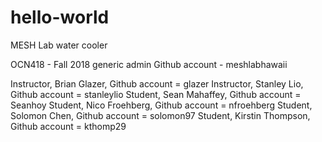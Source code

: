 # hello-world
MESH Lab water cooler

OCN418 - Fall 2018
generic admin Github account - meshlabhawaii

Instructor, Brian Glazer, Github account = glazer
Instructor, Stanley Lio, Github account = stanleylio
Student, Sean Mahaffey, Github account = Seanhoy
Student, Nico Froehberg, Github account = nfroehberg
Student, Solomon Chen, Github account = solomon97
Student, Kirstin Thompson, Github account = kthomp29

